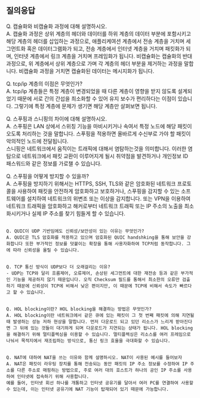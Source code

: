 ## 질의응답


Q. 캡슐화와 비캡슐화 과정에 대해 설명하시오.   
A. 캡슐화 과정은 상위 계층의 헤더와 데이터를 하위 계층의 데이터 부분에 포함시키고 해당 계층의 헤더를 삽입하는 과정으로, 애플리케여션 계층에서 전송 계층을 거치며 세그먼트화 혹은 데이터그램화가 되고, 전송 계층에서 인터넷 계층을 거치며 패킷화가 되며, 인터넷 계층에서 링크 계층을 거치며 프레임화가 됩니다. 비캡슐화는 캡슐화의 반대 과정으로, 위 계층에서 상위 계층으로 가며 각 계층의 헤더 부분을 제거하는 과정을 말합니다. 비캡슐화 과정을 거치면 캡슐화된 데이터는 메시지화가 됩니다.


Q. tcp/ip 계층의 이점은 무엇인가?   
A. tcp/ip 계층들은 특정 계층이 변경되었을 때 다른 계층이 영향을 받지 않도록 설계되었기 때문에 서로 간의 간섭을 최소화할 수 있어 유지 보수가 편리하다는 이점이 있습니다. 그렇기에 특정 계층에 문제가 생기면 해당 계층만 살펴보면 됩니다.


Q. 스푸핑과 스니핑의 차이에 대해 설명하시오.  
A. 스푸핑은 LAN 상에서 스위칭 기능을 마비시키거나 속여서 특정 노드에 해당 패킷이 오도록 처리하는 것을 말합니다. 스푸핑을 적용하면 올바르게 수신부로 가야 할 패킷이 악의적인 노드에 전달됩니다.  
스니핑은 네트워크에서 움직이는 트래픽에 대해서 염탐하는것을 의미합니다. 이러한 염탐으로 네트워크에서 패킷 교환이 이루어지게 될시 취약점을 발견하거나 개인정보 ID 패스워드와 같은 정보를 가로챌 수 있습니다.


Q. 스푸핑을 어떻게 방지할 수 있을까?  
A. 스푸핑을 방지하기 위해서는 HTTPS, SSH, TLS와 같은 암호화된 네트워크 프로토콜을 사용하여 패킷을 안전하게 암호화하고 보호하거나, 스푸핑을 감지할 수 있는 소프트웨어를 설치하여 네트워크의 위변조 또는 이상을 감지합니다. 또는 VPN을 이용하여 네트워크 트래픽을 암호화하고 해커로부터 네트워크 트래픽 또는 IP 주소의 노출을 최소화시키거나 실제 IP 주소를 찾기 힘들게 할 수 있습니다.


```

Q. QUIC이 UDP 기반임에도 신뢰성/보안성이 있는 이유는 무엇인가?
A. QUIC은 TLS 암호화를 적용하고 있으며 암호화된 QUIC handshking을 통해 보안을 강화합니다 또한 부가적인 정보를 덧붙이는 확장을 통해 사용자화하여 TCP처럼 동작합니다. 그에 따라 신뢰성을 올릴 수 있습니다.


Q. TCP 통신 방식이 UDP보다 더 오래걸리는 이유? 
- UDP는 TCP와 달리 흐름제어, 오류제어, 손상된 세그먼트에 대한 재전송 등과 같은 부가적인 기능을 제공하지 않기 때문입니다. 오직 Checksum 필드를 통해서 최소한의 오류만 검출하기 때문에 신뢰성이 TCP에 비해서 낮은 편이지만, 이 때문에 TCP에 비해서 속도가 빠르다고 할 수 있습니다.


Q. HOL blocking이란? HOL blocking을 해결하는 방법은 무엇인가?
A. HOL blocking이란 네트워크에서 같은 큐에 있는 패킷이 그 첫 번째 패킷에 의해 지연될 때 발생하는 성능 저하 현상을 말합니다. 먼저 다운로드 되고 있던 리소스가 느리게 받아진다면 그 뒤에 있는 것들이 대기하게 되며 다운로드가 지연되는 상태가 됩니다. HOL blocking을 해결하기 위해 멀티플렉싱을 이용할 수 있습니다. 멀티플렉싱은 리소스를 여러 프레임으로 나눠서 목적지에서 재조립하는 방식으로, 통신 링크 효율을 극대화할 수 있습니다.


Q. NAT에 대하여 NAT을 쓰는 이유와 함께 설명하시오. NAT이 사용된 예시를 들어보자
A. NAT은 패킷이 라우팅 장치를 통해 전송되는 동안 패킷의 IP 주소 정보를 수정하여 IP 주소를 다른 주소로 매핑하는 방법으로, 주로 여러 대의 호스트가 하나의 공인 IP 주소를 사용하여 인터넷에 접속하기 위해 사용합니다. 
예를 들어, 인터넷 회선 하나를 개통하고 인터넷 공유기를 달아서 여러 PC를 연결하여 사용할 수 있는데, 이는 인터넷 공유기에 NAT 기능이 탑재되어 있기 때문에 가능합니다.

